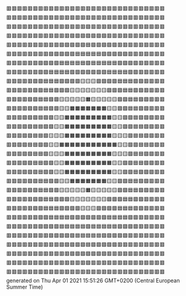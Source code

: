 🟥🟥🟥🟥🟥🟥🟥🟥🟥🟥🟥🟥🟥🟥🟥🟥🟥🟥🟥🟥🟥🟥🟥🟥🟥🟥🟥🟥🟥🟥  
🟥🟥🟥🟥🟥🟥🟥🟥🟥🟥🟥🟥🟥🟥🟥🟥🟥🟥🟥🟥🟥🟥🟥🟥🟥🟥🟥🟥🟥🟥  
🟥🟥🟥🟥🟥🟥🟥🟥🟥🟥🟥🟥🟥🟥🟥🟪🟥🟥🟥🟥🟥🟥🟥🟥🟥🟥🟥🟥🟥🟥  
🟥🟥🟥🟥🟥🟥🟥🟥🟥🟥🟥🟥🟪🟪🟪🟪🟪🟪🟪🟥🟥🟥🟥🟥🟥🟥🟥🟥🟥🟥  
🟥🟥🟥🟥🟥🟥🟥🟥🟥🟥🟪🟪🟪🟪🟪🟦🟪🟪🟪🟪🟪🟥🟥🟥🟥🟥🟥🟥🟥🟥  
🟥🟥🟥🟥🟥🟥🟥🟥🟪🟪🟪🟪🟪🟦🟦🟦🟦🟦🟪🟪🟪🟪🟪🟥🟥🟥🟥🟥🟥🟥  
🟥🟥🟥🟥🟥🟥🟪🟪🟪🟪🟦🟦🟦🟦🟦🟩🟦🟦🟦🟦🟦🟪🟪🟪🟪🟥🟥🟥🟥🟥  
🟥🟥🟥🟥🟥🟥🟪🟪🟦🟦🟦🟦🟩🟩🟩🟩🟩🟩🟩🟦🟦🟦🟦🟪🟪🟥🟥🟥🟥🟥  
🟥🟥🟥🟥🟥🟪🟪🟦🟦🟦🟩🟩🟩🟩🟨🟨🟨🟩🟩🟩🟩🟦🟦🟦🟪🟪🟥🟥🟥🟥  
🟥🟥🟥🟥🟥🟪🟪🟦🟦🟩🟩🟩🟨🟨🟨🟨🟨🟨🟨🟩🟩🟩🟦🟦🟪🟪🟥🟥🟥🟥  
🟥🟥🟥🟥🟪🟪🟦🟦🟩🟩🟨🟨🟨🟨🟨🟧🟨🟨🟨🟨🟨🟩🟩🟦🟦🟪🟪🟥🟥🟥  
🟥🟥🟥🟥🟪🟪🟦🟦🟩🟩🟨🟨🟧🟧🟧🟧🟧🟧🟧🟨🟨🟩🟩🟦🟦🟪🟪🟥🟥🟥  
🟥🟥🟥🟪🟪🟪🟦🟩🟩🟨🟨🟧🟧🟧🟧🟧🟧🟧🟧🟧🟨🟨🟩🟩🟦🟪🟪🟪🟥🟥  
🟥🟥🟥🟪🟪🟦🟦🟩🟩🟨🟨🟧🟧🟧🟧🟧🟧🟧🟧🟧🟨🟨🟩🟩🟦🟦🟪🟪🟥🟥  
🟥🟥🟥🟪🟪🟦🟦🟩🟨🟨🟨🟧🟧🟧🟧🟧🟧🟧🟧🟧🟨🟨🟨🟩🟦🟦🟪🟪🟥🟥  
🟥🟥🟪🟪🟦🟦🟩🟩🟨🟨🟧🟧🟧🟧🟧🟧🟧🟧🟧🟧🟧🟨🟨🟩🟩🟦🟦🟪🟪🟥  
🟥🟥🟥🟪🟪🟦🟦🟩🟨🟨🟨🟧🟧🟧🟧🟧🟧🟧🟧🟧🟨🟨🟨🟩🟦🟦🟪🟪🟥🟥  
🟥🟥🟥🟪🟪🟦🟦🟩🟩🟨🟨🟧🟧🟧🟧🟧🟧🟧🟧🟧🟨🟨🟩🟩🟦🟦🟪🟪🟥🟥  
🟥🟥🟥🟪🟪🟪🟦🟩🟩🟨🟨🟧🟧🟧🟧🟧🟧🟧🟧🟧🟨🟨🟩🟩🟦🟪🟪🟪🟥🟥  
🟥🟥🟥🟥🟪🟪🟦🟦🟩🟩🟨🟨🟧🟧🟧🟧🟧🟧🟧🟨🟨🟩🟩🟦🟦🟪🟪🟥🟥🟥  
🟥🟥🟥🟥🟪🟪🟦🟦🟩🟩🟨🟨🟨🟨🟨🟧🟨🟨🟨🟨🟨🟩🟩🟦🟦🟪🟪🟥🟥🟥  
🟥🟥🟥🟥🟥🟪🟪🟦🟦🟩🟩🟩🟨🟨🟨🟨🟨🟨🟨🟩🟩🟩🟦🟦🟪🟪🟥🟥🟥🟥  
🟥🟥🟥🟥🟥🟪🟪🟦🟦🟦🟩🟩🟩🟩🟨🟨🟨🟩🟩🟩🟩🟦🟦🟦🟪🟪🟥🟥🟥🟥  
🟥🟥🟥🟥🟥🟥🟪🟪🟦🟦🟦🟦🟩🟩🟩🟩🟩🟩🟩🟦🟦🟦🟦🟪🟪🟥🟥🟥🟥🟥  
🟥🟥🟥🟥🟥🟥🟪🟪🟪🟪🟦🟦🟦🟦🟦🟩🟦🟦🟦🟦🟦🟪🟪🟪🟪🟥🟥🟥🟥🟥  
🟥🟥🟥🟥🟥🟥🟥🟥🟪🟪🟪🟪🟪🟦🟦🟦🟦🟦🟪🟪🟪🟪🟪🟥🟥🟥🟥🟥🟥🟥  
🟥🟥🟥🟥🟥🟥🟥🟥🟥🟥🟪🟪🟪🟪🟪🟦🟪🟪🟪🟪🟪🟥🟥🟥🟥🟥🟥🟥🟥🟥  
🟥🟥🟥🟥🟥🟥🟥🟥🟥🟥🟥🟥🟪🟪🟪🟪🟪🟪🟪🟥🟥🟥🟥🟥🟥🟥🟥🟥🟥🟥  
🟥🟥🟥🟥🟥🟥🟥🟥🟥🟥🟥🟥🟥🟥🟥🟪🟥🟥🟥🟥🟥🟥🟥🟥🟥🟥🟥🟥🟥🟥  
🟥🟥🟥🟥🟥🟥🟥🟥🟥🟥🟥🟥🟥🟥🟥🟥🟥🟥🟥🟥🟥🟥🟥🟥🟥🟥🟥🟥🟥🟥  
generated on Thu Apr 01 2021 15:51:26 GMT+0200 (Central European Summer Time)  

